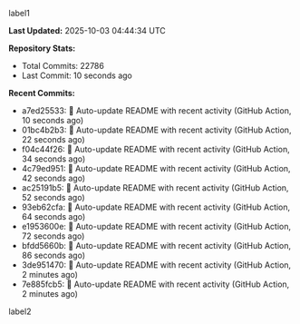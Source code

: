 
label1 
<!-- ACTIVITY_START -->
**Last Updated:** 2025-10-03 04:44:34 UTC

**Repository Stats:**
- Total Commits: 22786
- Last Commit: 10 seconds ago

**Recent Commits:**
- a7ed25533: 🤖 Auto-update README with recent activity (GitHub Action, 10 seconds ago)
- 01bc4b2b3: 🤖 Auto-update README with recent activity (GitHub Action, 22 seconds ago)
- f04c44f26: 🤖 Auto-update README with recent activity (GitHub Action, 34 seconds ago)
- 4c79ed951: 🤖 Auto-update README with recent activity (GitHub Action, 42 seconds ago)
- ac25191b5: 🤖 Auto-update README with recent activity (GitHub Action, 52 seconds ago)
- 93eb62cfa: 🤖 Auto-update README with recent activity (GitHub Action, 64 seconds ago)
- e1953600e: 🤖 Auto-update README with recent activity (GitHub Action, 72 seconds ago)
- bfdd5660b: 🤖 Auto-update README with recent activity (GitHub Action, 86 seconds ago)
- 3de951470: 🤖 Auto-update README with recent activity (GitHub Action, 2 minutes ago)
- 7e885fcb5: 🤖 Auto-update README with recent activity (GitHub Action, 2 minutes ago)
<!-- ACTIVITY_END -->

label2
